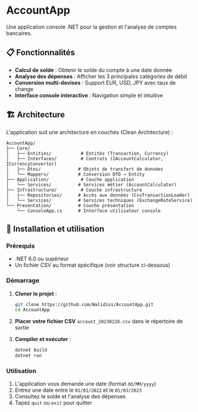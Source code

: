 # AccountApp

Une application console .NET pour la gestion et l'analyse de comptes bancaires.

## 📋 Fonctionnalités

- **Calcul de solde** : Obtenir le solde du compte à une date donnée
- **Analyse des dépenses** : Afficher les 3 principales catégories de débit
- **Conversion multi-devises** : Support EUR, USD, JPY avec taux de change
- **Interface console interactive** : Navigation simple et intuitive

## 🏗️ Architecture

L'application suit une architecture en couches (Clean Architecture) :

```
AccountApp/
├── Core/
│   ├── Entities/           # Entités (Transaction, Currency)
│   ├── Interfaces/         # Contrats (IAccountCalculator, ICurrencyConvertor)
│   ├── Dtos/              # Objets de transfert de données
│   └── Mappers/           # Conversion DTO → Entity
├── Application/            # Couche application
│   └── Services/          # Services métier (AccountCalculator)
├── Infrastructure/         # Couche infrastructure
│   ├── Repositories/      # Accès aux données (CsvTransactionLoader)
│   └── Services/          # Services techniques (ExchangeRateService)
└── Presentation/          # Couche présentation
    └── ConsoleApp.cs      # Interface utilisateur console
```

## 🚀 Installation et utilisation

### Prérequis

- .NET 6.0 ou supérieur
- Un fichier CSV au format spécifique (voir structure ci-dessous)

### Démarrage

1. **Cloner le projet** :
   ```bash
   git clone https://github.com/Walidiss/AccountApp.git
   cd AccountApp
   ```

2. **Placer votre fichier CSV** `account_20230228.csv` dans le répertoire de sortie

3. **Compiler et exécuter** :
   ```bash
   dotnet build
   dotnet run
   ```

### Utilisation

1. L'application vous demande une date (format `dd/MM/yyyy`)
2. Entrez une date entre le `01/01/2022` et le `01/03/2023`
3. Consultez le solde et l'analyse des dépenses
4. Tapez `quit` ou `exit` pour quitter
